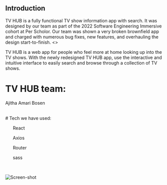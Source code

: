 ## Introduction
<p> TV HUB is a fully functional TV show information app with search. It was designed by our team as part of the 2022 Software Engineering Immersive cohort at Per Scholor. Our team was shown a very broken brownfield app and charged with numerous bug fixes, new features, and overhauling the design start-to-finish. <>

TV HUB is a web app for people who feel more at home looking up into the TV shows. With the newly redesigned TV HUB app, use the interactive and intuitive interface to easily search and browse through a collection of TV shows.

# TV HUB team:
Ajitha
Amari
Bosen

<br />
# Tech we have used: 
  <ul> React </ul>
  <ul> Axios </ul>
  <ul> Router </ul>
  <ul> sass </ul>
  
<br /> 

![Screen-shot](./images/structure.gif) 

